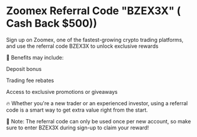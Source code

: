 # Zoomex Referral Code "BZEX3X" ( Cash Back $500))
Sign up on Zoomex, one of the fastest-growing crypto trading platforms, and use the referral code BZEX3X to unlock exclusive rewards 

🎁 Benefits may include:

Deposit bonus

Trading fee rebates

Access to exclusive promotions or giveaways

🔥 Whether you're a new trader or an experienced investor, using a referral code is a smart way to get extra value right from the start.

🚨 Note: The referral code can only be used once per new account, so make sure to enter BZEX3X during sign-up to claim your reward!
